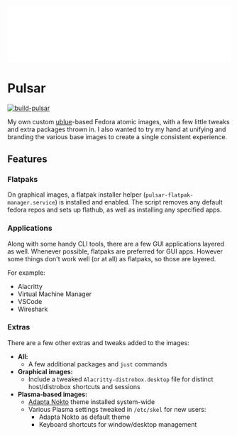![Pulsar logo](logo.svg)

# Pulsar
[![build-pulsar](https://github.com/reyemxela/pulsar/actions/workflows/build.yml/badge.svg)](https://github.com/reyemxela/pulsar/actions/workflows/build.yml)

My own custom [ublue](https://github.com/ublue-os/)-based Fedora atomic images, with a few little tweaks and extra packages thrown in. I also wanted to try my hand at unifying and branding the various base images to create a single consistent experience.

## Features

### Flatpaks
On graphical images, a flatpak installer helper (`pulsar-flatpak-manager.service`) is installed and enabled. The script removes any default fedora repos and sets up flathub, as well as installing any specified apps.

### Applications
Along with some handy CLI tools, there are a few GUI applications layered as well. Whenever possible, flatpaks are preferred for GUI apps. However some things don't work well (or at all) as flatpaks, so those are layered.

For example:
- Alacritty
- Virtual Machine Manager
- VSCode
- Wireshark

### Extras
There are a few other extras and tweaks added to the images:

- **All:**
  - A few additional packages and `just` commands
- **Graphical images:**
  - Include a tweaked `Alacritty-distrobox.desktop` file for distinct host/distrobox shortcuts and sessions
- **Plasma-based images:**
  - [Adapta Nokto](https://github.com/PapirusDevelopmentTeam/adapta-kde) theme installed system-wide
  - Various Plasma settings tweaked in `/etc/skel` for new users:
    - Adapta Nokto as default theme
    - Keyboard shortcuts for window/desktop management
